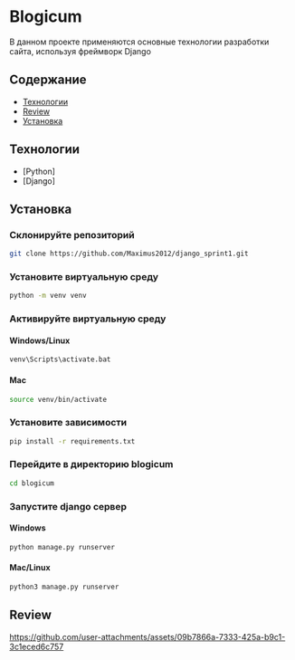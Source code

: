 # Blogicum
В данном проекте применяются основные технологии разработки сайта, используя фреймворк Django

## Содержание
- [Технологии](#технологии)
- [Review](#review)
- [Установка](#установка)


## Технологии
- [Python]
- [Django]

## Установка

### Склонируйте репозиторий 
```sh
git clone https://github.com/Maximus2012/django_sprint1.git
```

### Установите виртуальную среду
```sh
python -m venv venv
```
### Активируйте виртуальную среду
#### Windows/Linux
```sh
venv\Scripts\activate.bat
```

#### Mac
```sh
source venv/bin/activate
```

### Установите зависимости 
```sh
pip install -r requirements.txt
```

### Перейдите в директорию blogicum
```sh
cd blogicum
```

### Запустите django сервер

#### Windows
```sh
python manage.py runserver
```
#### Mac/Linux
```sh
python3 manage.py runserver
```

## Review
https://github.com/user-attachments/assets/09b7866a-7333-425a-b9c1-3c1eced6c757

